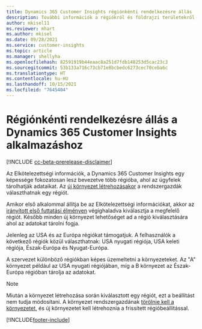 ```yaml
---
title: Dynamics 365 Customer Insights régiónkénti rendelkezésre állás
description: További információk a régiókról és földrajzi területekről, amelyekbe a szolgálatás telepítve van.
author: mkisel11
ms.reviewer: mhart
ms.author: mkisel
ms.date: 09/28/2021
ms.service: customer-insights
ms.topic: article
ms.manager: shellyha
ms.openlocfilehash: 82591919b44eaac8a251d7fdb148253d5cac23c3
ms.sourcegitcommit: 53b133a716c73cb71e8bcbedc6273cec70ceba6c
ms.translationtype: HT
ms.contentlocale: hu-HU
ms.lasthandoff: 10/15/2021
ms.locfileid: "7645404"
---
```

# <a name="regional-availability-for-dynamics-365-customer-insights"></a>Régiónkénti rendelkezésre állás a Dynamics 365 Customer Insights alkalmazáshoz

[!INCLUDE [cc-beta-prerelease-disclaimer](includes/cc-beta-prerelease-disclaimer.md)]

Az Elkötelezettségi információk, a Dynamics 365 Customer Insights egy képessége fokozatosan lesz bevezetve több régióba, ahol az ügyfelek tárolhatják adataikat. Az [új környezet létrehozásakor](create-new-environment.md) a rendszergazdák választhatnak egy régiót. 

Amikor első alkalommal állítja be az Elkötelezettségi információkat, akkor az [irányított első futtatási élményen](quickstart.md) végighaladva kiválasztja a megfelelő régiót. Később minden új környezet lehetőséget ad a régió kiválasztására ahol az adatokat tárolni fogja.

Jelenleg az USA és az Európa régiókat támogatjuk. A felhasználók a következő régiók közül választhatnak: USA nyugati régiója, USA keleti régiója, Észak-Európa és Nyugat-Európa.

A szervezet különböző régiókban képes üzemeltetni a környezeteket. Az "A" környezet például az USA nyugati régiójában, míg a B környezet az Észak-Európa régióban tárolja az adatokat.

> [!NOTE]
> Miután a környezet létrehozása során kiválasztott egy régiót, ezt a beállítást nem tudja módosítani. A környezet rendszergazdának [törölnie kell a környezetet](manage-environments-workspaces.md#delete-an-environment), és új környezetet kell létrehoznia a frissített régióbeállítással.


[!INCLUDE[footer-include](../includes/footer-banner.md)]
